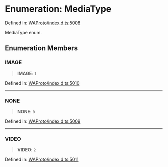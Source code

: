# Enumeration: MediaType

Defined in: [WAProto/index.d.ts:5008](https://github.com/Fokusdotid/Baileys/blob/982cc5b3c62bfc7b56d2f8f8427b6c1a2dda856f/WAProto/index.d.ts#L5008)

MediaType enum.

## Enumeration Members

### IMAGE

> **IMAGE**: `1`

Defined in: [WAProto/index.d.ts:5010](https://github.com/Fokusdotid/Baileys/blob/982cc5b3c62bfc7b56d2f8f8427b6c1a2dda856f/WAProto/index.d.ts#L5010)

***

### NONE

> **NONE**: `0`

Defined in: [WAProto/index.d.ts:5009](https://github.com/Fokusdotid/Baileys/blob/982cc5b3c62bfc7b56d2f8f8427b6c1a2dda856f/WAProto/index.d.ts#L5009)

***

### VIDEO

> **VIDEO**: `2`

Defined in: [WAProto/index.d.ts:5011](https://github.com/Fokusdotid/Baileys/blob/982cc5b3c62bfc7b56d2f8f8427b6c1a2dda856f/WAProto/index.d.ts#L5011)
